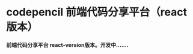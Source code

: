 codepencil 前端代码分享平台（react版本）
=======================================  
#### 前端代码分享平台 react-version版本。开发中.......
